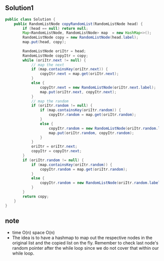 ## Solution1 
``` java
public class Solution {
    public RandomListNode copyRandomList(RandomListNode head) {
        if (head == null) return null;
        Map<RandomListNode, RandomListNode> map  = new HashMap<>();
        RandomListNode copy = new RandomListNode(head.label);
        map.put(head, copy);
        
        RandomListNode oriItr = head;
        RandomListNode copyItr = copy;
        while (oriItr.next != null) {
            // map the next
            if (map.containsKey(oriItr.next)) {
                copyItr.next = map.get(oriItr.next);
            }
            else {
                copyItr.next = new RandomListNode(oriItr.next.label);
                map.put(oriItr.next, copyItr.next);
            }
            // map the random
            if (oriItr.random != null) {
                if (map.containsKey(oriItr.random)) {
                    copyItr.random = map.get(oriItr.random);
                }
                else {
                    copyItr.random = new RandomListNode(oriItr.random.label);
                    map.put(oriItr.random, copyItr.random);
                }
            }
            oriItr = oriItr.next;
            copyItr = copyItr.next;
        }
        if (oriItr.random != null) {
            if (map.containsKey(oriItr.random)) {
                copyItr.random = map.get(oriItr.random);
            }
            else {
                copyItr.random = new RandomListNode(oriItr.random.label);
            }
        }
        return copy;
    }
}
```

## note
* time O(n) space O(n)
* The idea is to have a hashmap to map out the respective nodes in the original list and the copied list on the fly. Remember 
to check last node's random pointer after the while loop since we do not cover that within our while loop.
